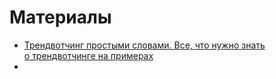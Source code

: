 # Материалы

* [Трендвотчинг простыми словами. Все, что нужно знать о трендвотчинге на примерах](https://www.sostav.ru/blogs/270478/42562)
* 
